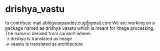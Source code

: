 # drishya_vastu

to contribute mail abhigyanpandey.cug@gmail.com
We are working on a package named as drishya_vaastu which is meant for image processing.<br>
The name is derived from sanskrit where:<br>
-> drishya is translated as image<br>
-> vaastu is translated as architecture
